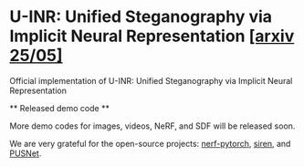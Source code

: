 # U-INR: Unified Steganography via Implicit Neural Representation [[arxiv 25/05]](https://arxiv.org/abs/2505.01749)
Official implementation of U-INR: Unified Steganography via Implicit Neural Representation

** Released demo code **

More demo codes for images, videos, NeRF, and SDF will be released soon.


We are very grateful for the open-source projects: [nerf-pytorch](https://github.com/yenchenlin/nerf-pytorch), [siren](https://github.com/vsitzmann/siren), and [PUSNet](https://github.com/albblgb/PUSNet).



